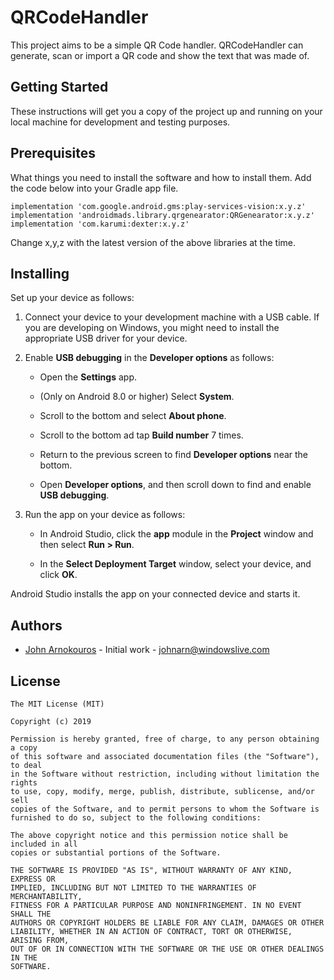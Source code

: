 # QRCodeHandler

This project aims to be a simple QR Code handler. QRCodeHandler can generate, scan or import a QR code and show the text that was made of. 

## Getting Started

These instructions will get you a copy of the project up and running on your local machine for development and testing purposes.

## Prerequisites

What things you need to install the software and how to install them. Add the code below into your Gradle app file.

```
implementation 'com.google.android.gms:play-services-vision:x.y.z'
implementation 'androidmads.library.qrgenearator:QRGenearator:x.y.z'
implementation 'com.karumi:dexter:x.y.z'

```
Change x,y,z with the latest version of the above libraries at the time.

## Installing

Set up your device as follows:

1. Connect your device to your development machine with a USB cable. If you are developing on Windows, you might need to install the appropriate USB driver for your device.

2. Enable **USB debugging** in the **Developer options** as follows:
     
   * Open the **Settings** app.
   
   * (Only on Android 8.0 or higher) Select **System**.
   
   * Scroll to the bottom and select **About phone**.
   
   * Scroll to the bottom ad tap **Build number** 7 times.
   
   * Return to the previous screen to find **Developer options** near the bottom.
      
   * Open **Developer options**, and then scroll down to find and enable **USB debugging**.
   
 3. Run the app on your device as follows:
    
    * In Android Studio, click the **app** module in the **Project** window and then select **Run > Run**.
    
    * In the **Select Deployment Target** window, select your device, and click **OK**.
    
 Android Studio installs the app on your connected device and starts it.


## Authors

* [John Arnokouros](http://github.com/johnarn) - Initial work - johnarn@windowslive.com



## License
```
The MIT License (MIT)

Copyright (c) 2019 

Permission is hereby granted, free of charge, to any person obtaining a copy
of this software and associated documentation files (the "Software"), to deal
in the Software without restriction, including without limitation the rights
to use, copy, modify, merge, publish, distribute, sublicense, and/or sell
copies of the Software, and to permit persons to whom the Software is
furnished to do so, subject to the following conditions:

The above copyright notice and this permission notice shall be included in all
copies or substantial portions of the Software.

THE SOFTWARE IS PROVIDED "AS IS", WITHOUT WARRANTY OF ANY KIND, EXPRESS OR
IMPLIED, INCLUDING BUT NOT LIMITED TO THE WARRANTIES OF MERCHANTABILITY,
FITNESS FOR A PARTICULAR PURPOSE AND NONINFRINGEMENT. IN NO EVENT SHALL THE
AUTHORS OR COPYRIGHT HOLDERS BE LIABLE FOR ANY CLAIM, DAMAGES OR OTHER
LIABILITY, WHETHER IN AN ACTION OF CONTRACT, TORT OR OTHERWISE, ARISING FROM,
OUT OF OR IN CONNECTION WITH THE SOFTWARE OR THE USE OR OTHER DEALINGS IN THE
SOFTWARE.
```

